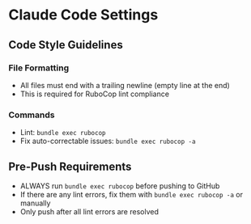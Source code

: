 # Claude Code Settings

## Code Style Guidelines

### File Formatting
- All files must end with a trailing newline (empty line at the end)
- This is required for RuboCop lint compliance

### Commands
- Lint: `bundle exec rubocop`
- Fix auto-correctable issues: `bundle exec rubocop -a`

## Pre-Push Requirements
- ALWAYS run `bundle exec rubocop` before pushing to GitHub
- If there are any lint errors, fix them with `bundle exec rubocop -a` or manually
- Only push after all lint errors are resolved